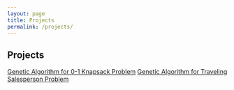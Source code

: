 ```yaml
---
layout: page
title: Projects
permalink: /projects/
---
```


## Projects
[Genetic Algorithm for 0-1 Knapsack Problem](/projects/GA-knapsack.md)
[Genetic Algorithm for Traveling Salesperson Problem](/projects/GA-traveling-sales.md)
